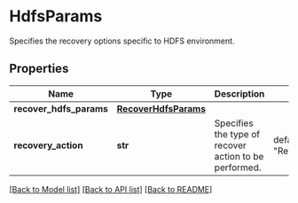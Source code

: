 # HdfsParams

Specifies the recovery options specific to HDFS environment.

## Properties
Name | Type | Description | Notes
------------ | ------------- | ------------- | -------------
**recover_hdfs_params** | [**RecoverHdfsParams**](RecoverHdfsParams.md) |  | 
**recovery_action** | **str** | Specifies the type of recover action to be performed. | defaults to "RecoverObjects"

[[Back to Model list]](../README.md#documentation-for-models) [[Back to API list]](../README.md#documentation-for-api-endpoints) [[Back to README]](../README.md)


